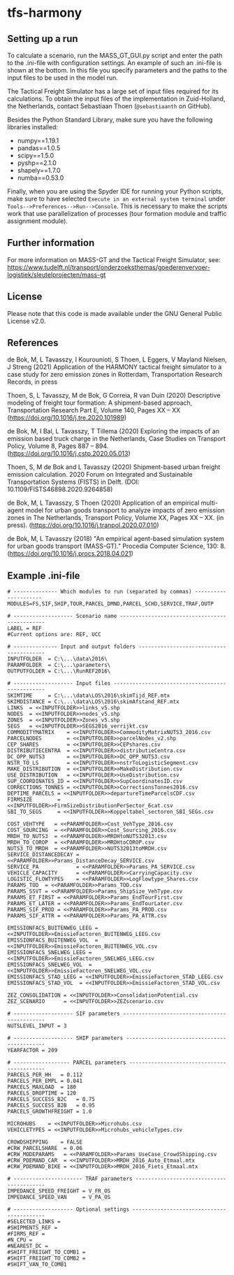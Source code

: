 # tfs-harmony

## Setting up a run
To calculate a scenario, run the MASS_GT_GUI.py script and enter the path to the .ini-file with configuration settings. 
An example of such an .ini-file is shown at the bottom. In this file you specify parameters and the paths to the input files to be used in the model run. 

The Tactical Freight Simulator has a large set of input files required for its calculations. To obtain the input files of the implementation in Zuid-Holland, the Netherlands, contact Sebastiaan Thoen (`@sebastiaanth` on GitHub). 

Besides the Python Standard Library, make sure you have the following libraries installed:
- numpy==1.19.1
- pandas==1.0.5
- scipy==1.5.0
- pyshp==2.1.0
- shapely==1.7.0
- numba==0.53.0

Finally, when you are using the Spyder IDE for running your Python scripts, make sure to have selected `Execute in an external system terminal` under `Tools-->Preferences-->Run-->Console`. This is necessary to make the scripts work that use parallelization of processes (tour formation module and traffic assignment module). 

## Further information
For more information on MASS-GT and the Tactical Freight Simulator, see: 
https://www.tudelft.nl/transport/onderzoeksthemas/goederenvervoer-logistiek/sleutelprojecten/mass-gt

## License
Please note that this code is made available under the GNU General Public License v2.0. 

## References
de Bok, M, L Tavasszy, I Kourounioti, S Thoen, L Eggers, V Mayland Nielsen, J Streng (2021) Application of the HARMONY tactical freight simulator to a case study for zero emission zones in Rotterdam, Transportation Research Records, in press

Thoen, S, L Tavasszy, M de Bok, G Correia, R van Duin (2020) Descriptive modeling of freight tour formation: A shipment-based approach, Transportation Research Part E, Volume 140, Pages XX – XX (https://doi.org/10.1016/j.tre.2020.101989)

de Bok, M, I Bal, L Tavasszy, T Tillema (2020) Exploring the impacts of an emission based truck charge in the Netherlands, Case Studies on Transport Policy, Volume 8, Pages 887 – 894. (https://doi.org/10.1016/j.cstp.2020.05.013)

Thoen, S, M de Bok and L Tavasszy (2020) Shipment-based urban freight emission calculation. 2020 Forum on Integrated and Sustainable Transportation Systems (FISTS) in Delft. (DOI: 10.1109/FISTS46898.2020.9264858)

de Bok, M, L Tavasszy, S Thoen (2020) Application of an empirical multi-agent model for urban goods transport to analyze impacts of zero emission zones in The Netherlands, Transport Policy, Volume XX, Pages XX – XX. (in press). (https://doi.org/10.1016/j.tranpol.2020.07.010)

de Bok, M, L Tavasszy (2018) "An empirical agent-based simulation system for urban goods transport (MASS-GT)." Procedia Computer Science, 130: 8. (https://doi.org/10.1016/j.procs.2018.04.021)


## Example .ini-file
```
# -------------- Which modules to run (separated by commas) ---------------------
MODULES=FS,SIF,SHIP,TOUR,PARCEL_DMND,PARCEL_SCHD,SERVICE,TRAF,OUTP

# ------------------- Scenario name ----------------------------------------------
LABEL = REF
#Current options are: REF, UCC

# -------------- Input and output folders ----------------------------------------
INPUTFOLDER  = C:\...\data\2016\
PARAMFOLDER  = C:\...\parameters\
OUTPUTFOLDER = C:\...\RunREF2016\

# ------------------- Input files ------------------------------------------------
SKIMTIME     = C:\...\data\LOS\2016\skimTijd_REF.mtx
SKIMDISTANCE = C:\...\data\LOS\2016\skimAfstand_REF.mtx
LINKS  = <<INPUTFOLDER>>links_v5.shp
NODES  = <<INPUTFOLDER>>nodes_v5.shp
ZONES  = <<INPUTFOLDER>>Zones_v5.shp
SEGS   = <<INPUTFOLDER>>SEGS2016_verrijkt.csv
COMMODITYMATRIX    = <<INPUTFOLDER>>CommodityMatrixNUTS3_2016.csv
PARCELNODES        = <<INPUTFOLDER>>parcelNodes_v2.shp
CEP_SHARES         = <<INPUTFOLDER>>CEPshares.csv
DISTRIBUTIECENTRA  = <<INPUTFOLDER>>distributieCentra.csv
DC_OPP_NUTS3       = <<INPUTFOLDER>>DC_OPP_NUTS3.csv
NSTR_TO_LS         = <<INPUTFOLDER>>nstrToLogisticSegment.csv
MAKE_DISTRIBUTION  = <<INPUTFOLDER>>MakeDistribution.csv
USE_DISTRIBUTION   = <<INPUTFOLDER>>UseDistribution.csv
SUP_COORDINATES_ID = <<INPUTFOLDER>>SupCoordinatesID.csv
CORRECTIONS_TONNES = <<INPUTFOLDER>>CorrectionsTonnes2016.csv
DEPTIME_PARCELS = <<INPUTFOLDER>>departureTimeParcelsCDF.csv
FIRMSIZE        = <<INPUTFOLDER>>FirmSizeDistributionPerSector_6cat.csv
SBI_TO_SEGS     = <<INPUTFOLDER>>Koppeltabel_sectoren_SBI_SEGs.csv

COST_VEHTYPE   = <<PARAMFOLDER>>Cost_VehType_2016.csv
COST_SOURCING  = <<PARAMFOLDER>>Cost_Sourcing_2016.csv
MRDH_TO_NUTS3  = <<PARAMFOLDER>>MRDHtoNUTS32013.csv
MRDH_TO_COROP  = <<PARAMFOLDER>>MRDHtoCOROP.csv
NUTS3_TO_MRDH  = <<PARAMFOLDER>>NUTS32013toMRDH.csv
SERVICE_DISTANCEDECAY = <<PARAMFOLDER>>Params_DistanceDecay_SERVICE.csv
SERVICE_PA            = <<PARAMFOLDER>>Params_PA_SERVICE.csv
VEHICLE_CAPACITY      = <<PARAMFOLDER>>CarryingCapacity.csv
LOGISTIC_FLOWTYPES    = <<PARAMFOLDER>>LogFlowtype_Shares.csv
PARAMS_TOD  = <<PARAMFOLDER>>Params_TOD.csv
PARAMS_SSVT = <<PARAMFOLDER>>Params_ShipSize_VehType.csv
PARAMS_ET_FIRST = <<PARAMFOLDER>>Params_EndTourFirst.csv
PARAMS_ET_LATER = <<PARAMFOLDER>>Params_EndTourLater.csv
PARAMS_SIF_PROD = <<PARAMFOLDER>>Params_PA_PROD.csv
PARAMS_SIF_ATTR = <<PARAMFOLDER>>Params_PA_ATTR.csv

EMISSIONFACS_BUITENWEG_LEEG = <<INPUTFOLDER>>EmissieFactoren_BUITENWEG_LEEG.csv
EMISSIONFACS_BUITENWEG_VOL  = <<INPUTFOLDER>>EmissieFactoren_BUITENWEG_VOL.csv
EMISSIONFACS_SNELWEG_LEEG = <<INPUTFOLDER>>EmissieFactoren_SNELWEG_LEEG.csv
EMISSIONFACS_SNELWEG_VOL  = <<INPUTFOLDER>>EmissieFactoren_SNELWEG_VOL.csv
EMISSIONFACS_STAD_LEEG = <<INPUTFOLDER>>EmissieFactoren_STAD_LEEG.csv
EMISSIONFACS_STAD_VOL  = <<INPUTFOLDER>>EmissieFactoren_STAD_VOL.csv

ZEZ_CONSOLIDATION = <<INPUTFOLDER>>ConsolidationPotential.csv
ZEZ_SCENARIO      = <<INPUTFOLDER>>ZEZscenario.csv

# ------------------- SIF parameters ---------------------------------------------
NUTSLEVEL_INPUT = 3

# ------------------- SHIP parameters --------------------------------------------
YEARFACTOR = 209

# ------------------ PARCEL parameters -------------------------------------------
PARCELS_PER_HH	 = 0.112
PARCELS_PER_EMPL = 0.041
PARCELS_MAXLOAD	 = 180
PARCELS_DROPTIME = 120
PARCELS_SUCCESS_B2C   = 0.75
PARCELS_SUCCESS_B2B   = 0.95
PARCELS_GROWTHFREIGHT = 1.0

MICROHUBS    = <<INPUTFOLDER>>Microhubs.csv
VEHICLETYPES = <<INPUTFOLDER>>Microhubs_vehicleTypes.csv

CROWDSHIPPING    = FALSE
#CRW_PARCELSHARE  = 0.06
#CRW_MODEPARAMS   = <<PARAMFOLDER>>Params_UseCase_CrowdShipping.csv
#CRW_PDEMAND_CAR  = <<INPUTFOLDER>>MRDH_2016_Auto_Etmaal.mtx
#CRW_PDEMAND_BIKE = <<INPUTFOLDER>>MRDH_2016_Fiets_Etmaal.mtx

# ---------------------- TRAF parameters -----------------------------------------
IMPEDANCE_SPEED_FREIGHT = V_FR_OS
IMPEDANCE_SPEED_VAN     = V_PA_OS

# ------------------- Optional settings ------------------------------------------
#SELECTED_LINKS = 
#SHIPMENTS_REF =
#FIRMS_REF =
#N_CPU = 
#NEAREST_DC =
#SHIFT_FREIGHT_TO_COMB1 =
#SHIFT_FREIGHT_TO_COMB2 =
#SHIFT_VAN_TO_COMB1
```
  
